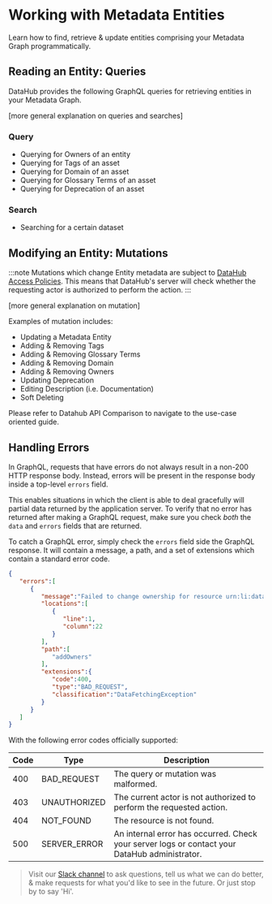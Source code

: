 # Working with Metadata Entities

Learn how to find, retrieve & update entities comprising your Metadata Graph programmatically.

## Reading an Entity: Queries

DataHub provides the following GraphQL queries for retrieving entities in your Metadata Graph.

[more general explanation on queries and searches]

### Query
  * Querying for Owners of an entity
  * Querying for Tags of an asset
  * Querying for Domain of an asset
  * Querying for Glossary Terms of an asset
  * Querying for Deprecation of an asset

### Search

  * Searching for a certain dataset

## Modifying an Entity: Mutations

:::note
 Mutations which change Entity metadata are subject to [DataHub Access Policies](../../authorization/policies.md). 
This means that DataHub's server will check whether the requesting actor is authorized to perform the action. 
:::  

[more general explanation on mutation] 

Examples of mutation includes: 

* Updating a Metadata Entity
* Adding & Removing Tags
* Adding & Removing Glossary Terms
* Adding & Removing Domain
* Adding & Removing Owners
* Updating Deprecation
* Editing Description (i.e. Documentation)
* Soft Deleting

Please refer to Datahub API Comparison to navigate to the use-case oriented guide. 


## Handling Errors

In GraphQL, requests that have errors do not always result in a non-200 HTTP response body. Instead, errors will be
present in the response body inside a top-level `errors` field. 

This enables situations in which the client is able to deal gracefully will partial data returned by the application server.
To verify that no error has returned after making a GraphQL request, make sure you check *both* the `data` and `errors` fields that are returned. 

To catch a GraphQL error, simply check the `errors` field side the GraphQL response. It will contain a message, a path, and a set of extensions
which contain a standard error code. 

```json
{
   "errors":[
      {
         "message":"Failed to change ownership for resource urn:li:dataFlow:(airflow,dag_abc,PROD). Expected a corp user urn.",
         "locations":[
            {
               "line":1,
               "column":22
            }
         ],
         "path":[
            "addOwners"
         ],
         "extensions":{
            "code":400,
            "type":"BAD_REQUEST",
            "classification":"DataFetchingException"
         }
      }
   ]
}
```

With the following error codes officially supported:

| Code | Type         | Description                                                                                    |
|------|--------------|------------------------------------------------------------------------------------------------|
| 400  | BAD_REQUEST  | The query or mutation was malformed.                                                           |
| 403  | UNAUTHORIZED | The current actor is not authorized to perform the requested action.                           |
| 404  | NOT_FOUND    | The resource is not found.                                                                     |
| 500  | SERVER_ERROR | An internal error has occurred. Check your server logs or contact your DataHub administrator.  |


> Visit our [Slack channel](https://slack.datahubproject.io) to ask questions, tell us what we can do better, & make requests for what you'd like to see in the future. Or just
stop by to say 'Hi'. 

